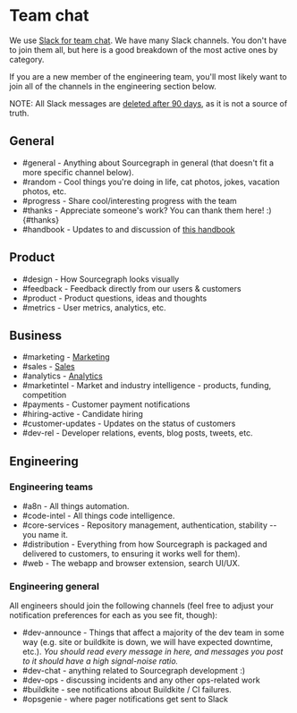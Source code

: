 # Team chat

We use [Slack for team chat](index.md#slack). We have many Slack channels. You don't have to join them all, but here is a good breakdown of the most active ones by category.

If you are a new member of the engineering team, you'll most likely want to join all of the channels in the engineering section below.

NOTE: All Slack messages are [deleted after 90 days](../communication/index.md#slack), as it is not a source of truth.

## General

- #general - Anything about Sourcegraph in general (that doesn't fit a more specific channel below).
- #random - Cool things you're doing in life, cat photos, jokes, vacation photos, etc.
- #progress - Share cool/interesting progress with the team
- #thanks - Appreciate someone's work? You can thank them here! :) {#thanks}
- #handbook - Updates to and discussion of [this handbook](../index.md)

## Product

- #design - How Sourcegraph looks visually
- #feedback - Feedback directly from our users & customers
- #product - Product questions, ideas and thoughts
- #metrics - User metrics, analytics, etc.

## Business

- #marketing - [Marketing](../marketing/index.md)
- #sales - [Sales](../sales/index.md)
- #analytics - [Analytics](../bizops/index.md#analytics)
- #marketintel - Market and industry intelligence - products, funding, competition
- #payments - Customer payment notifications
- #hiring-active - Candidate hiring
- #customer-updates - Updates on the status of customers
- #dev-rel - Developer relations, events, blog posts, tweets, etc.

## Engineering

### Engineering teams

- #a8n - All things automation.
- #code-intel - All things code intelligence.
- #core-services - Repository management, authentication, stability -- you name it.
- #distribution - Everything from how Sourcegraph is packaged and delivered to customers, to ensuring it works well for them).
- #web - The webapp and browser extension, search UI/UX.

### Engineering general

All engineers should join the following channels (feel free to adjust your notification preferences for each as you see fit, though):

- #dev-announce - Things that affect a majority of the dev team in some way (e.g. site or buildkite is down, we will have expected downtime, etc.). *You should read every message in here, and messages you post to it should have a high signal-noise ratio.*
- #dev-chat - anything related to Sourcegraph development :)
- #dev-ops - discussing incidents and any other ops-related work
- #buildkite - see notifications about Buildkite / CI failures.
- #opsgenie - where pager notifications get sent to Slack
